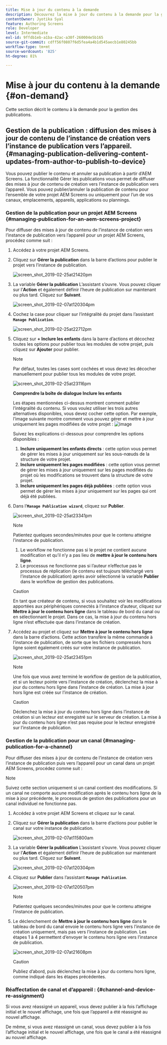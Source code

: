 ```yaml
---
title: Mise à jour du contenu à la demande
description: Découvrez la mise à jour du contenu à la demande pour la gestion des publications.
contentOwner: Jyotika Syal
feature: Authoring Screens
role: Developer
level: Intermediate
exl-id: 9ffdb1eb-a1ba-42ac-a30f-260004e5b165
source-git-commit: cdff56f0807f6d5fea4a4b1d545aecb1e80245bb
workflow-type: tm+mt
source-wordcount: '825'
ht-degree: 81%

---
```


# Mise à jour du contenu à la demande {#on-demand}

Cette section décrit le contenu à la demande pour la gestion des publications.

## Gestion de la publication : diffusion des mises à jour de contenu de l’instance de création vers l’instance de publication vers l’appareil. {#managing-publication-delivering-content-updates-from-author-to-publish-to-device}

Vous pouvez publier le contenu et annuler sa publication à partir d’AEM Screens. La fonctionnalité Gérer les publications vous permet de diffuser des mises à jour de contenu de création vers l’instance de publication vers l’appareil. Vous pouvez publier/annuler la publication de contenu pour l’ensemble de votre projet AEM Screens ou uniquement pour l’un de vos canaux, emplacements, appareils, applications ou plannings.

### Gestion de la publication pour un projet AEM Screens {#managing-publication-for-an-aem-screens-project}

Pour diffuser des mises à jour de contenu de l’instance de création vers l’instance de publication vers l’appareil pour un projet AEM Screens, procédez comme suit :

1. Accédez à votre projet AEM Screens.
1. Cliquez sur **Gérer la publication** dans la barre d’actions pour publier le projet vers l’instance de publication.

   ![screen_shot_2019-02-25at21420pm](assets/screen_shot_2019-02-25at21420pm.png)

1. La variable **Gérer la publication** L’assistant s’ouvre. Vous pouvez cliquer sur l’**Action** et également définir l’heure de publication sur maintenant ou plus tard. Cliquez sur **Suivant**.

   ![screen_shot_2019-02-07at120304pm](assets/screen_shot_2019-02-07at120304pm.png)

1. Cochez la case pour cliquer sur l’intégralité du projet dans l’assistant **`Manage Publication`**.

   ![screen_shot_2019-02-25at22712pm](assets/screen_shot_2019-02-25at22712pm.png)

1. Cliquez sur **+ Inclure les enfants** dans la barre d’actions et décochez toutes les options pour publier tous les modules de votre projet, puis cliquez sur **Ajouter** pour publier.

   >[!NOTE]
   >
   >Par défaut, toutes les cases sont cochées et vous devez les décocher manuellement pour publier tous les modules de votre projet.

   ![screen_shot_2019-02-25at23116pm](assets/screen_shot_2019-02-25at23116pm.png)

   **Comprendre la boîte de dialogue Inclure les enfants**

   Les étapes mentionnées ci-dessus montrent comment publier l’intégralité du contenu. Si vous voulez utiliser les trois autres alternatives disponibles, vous devez cocher cette option.
Par exemple, l’image suivante montre comment vous pouvez gérer et mettre à jour uniquement les pages modifiées de votre projet :
   ![image](assets/author-publish-manage.png)

   Suivez les explications ci-dessous pour comprendre les options disponibles :

   1. **Inclure uniquement les enfants directs** :
cette option vous permet de gérer les mises à jour uniquement sur les sous-nœuds de la structure de votre projet.
   1. **Inclure uniquement les pages modifiées** :
cette option vous permet de gérer les mises à jour uniquement sur les pages modifiées du projet où les modifications se trouvent dans la structure de votre projet.
   1. **Inclure uniquement les pages déjà publiées** :
cette option vous permet de gérer les mises à jour uniquement sur les pages qui ont déjà été publiées.


1. Dans l’**`Manage Publication wizard`**, cliquez sur **Publier**.

   ![screen_shot_2019-02-25at23341pm](assets/screen_shot_2019-02-25at23341pm.png)

   >[!NOTE]
   >
   >Patientez quelques secondes/minutes pour que le contenu atteigne l’instance de publication.
   >
   >
   >    1. Le workflow ne fonctionne pas si le projet ne contient aucune modification et qu’il n’y a pas lieu de **mettre à jour le contenu hors ligne**.
   >    1. Le processus ne fonctionne pas si l’auteur n’effectue pas le processus de réplication (le contenu est toujours téléchargé vers l’instance de publication) après avoir sélectionné la variable **Publier** dans le workflow de gestion des publications.

   >[!CAUTION]
   >En tant que créateur de contenu, si vous souhaitez voir les modifications apportées aux périphériques connectés à l’instance d’auteur, cliquez sur **Mettre à jour le contenu hors ligne** dans le tableau de bord du canal ou en sélectionnant le projet. Dans ce cas, la mise à jour du contenu hors ligne n’est effectuée que dans l’instance de création.

1. Accédez au projet et cliquez sur **Mettre à jour le contenu hors ligne** dans la barre d’actions. Cette action transfère la même commande à l’instance de publication, de sorte que les fichiers compressés hors ligne soient également créés sur votre instance de publication.

   ![screen_shot_2019-02-25at23451pm](assets/screen_shot_2019-02-25at23451pm.png)


   >[!NOTE]
   >
   >Une fois que vous avez terminé le workflow de gestion de la publication, et si un lecteur pointe vers l’instance de création, déclenchez la mise à jour du contenu hors ligne dans l’instance de création. La mise à jour hors ligne est créée sur l’instance de création.

   >[!CAUTION]
   >
   >Déclenchez la mise à jour du contenu hors ligne dans l’instance de création si un lecteur est enregistré sur le serveur de création. La mise à jour du contenu hors ligne n’est pas requise pour le lecteur enregistré sur l’instance de publication.

### Gestion de la publication pour un canal {#managing-publication-for-a-channel}

Pour diffuser des mises à jour de contenu de l’instance de création vers l’instance de publication puis vers l’appareil pour un canal dans un projet AEM Screens, procédez comme suit :

>[!NOTE]
>
>Suivez cette section uniquement si un canal contient des modifications. Si un canal ne comporte aucune modification après le contenu hors ligne de la mise à jour précédente, le processus de gestion des publications pour un canal individuel ne fonctionne pas.

1. Accédez à votre projet AEM Screens et cliquez sur le canal.
1. Cliquez sur **Gérer la publication** dans la barre d’actions pour publier le canal sur votre instance de publication.

   ![screen_shot_2019-02-07at115800am](assets/screen_shot_2019-02-07at115800am.png)

1. La variable **Gérer la publication** L’assistant s’ouvre. Vous pouvez cliquer sur l’**Action** et également définir l’heure de publication sur maintenant ou plus tard. Cliquez sur **Suivant**.

   ![screen_shot_2019-02-07at120304pm](assets/screen_shot_2019-02-07at120304pm.png)

1. Cliquez sur **Publier** dans l’assistant **`Manage Publication`**.

   ![screen_shot_2019-02-07at120507pm](assets/screen_shot_2019-02-07at120507pm.png)

   >[!NOTE]
   >
   >Patientez quelques secondes/minutes pour que le contenu atteigne l’instance de publication.

1. Le déclenchement de **Mettre à jour le contenu hors ligne** dans le tableau de bord du canal envoie le contenu hors ligne vers l’instance de création uniquement, mais pas vers l’instance de publication. Les étapes 1 à 4 permettent d’envoyer le contenu hors ligne vers l’instance de publication.

   ![screen_shot_2019-02-07at21608pm](assets/screen_shot_2019-02-07at21608pm.png)

   >[!CAUTION]
   >
   >Publiez d’abord, puis déclenchez la mise à jour du contenu hors ligne, comme indiqué dans les étapes précédentes.

### Réaffectation de canal et d’appareil : {#channel-and-device-re-assignment}

Si vous avez réassigné un appareil, vous devez publier à la fois l’affichage initial et le nouvel affichage, une fois que l’appareil a été réassigné au nouvel affichage.

De même, si vous avez réassigné un canal, vous devez publier à la fois l’affichage initial et le nouvel affichage, une fois que le canal a été réassigné au nouvel affichage.
